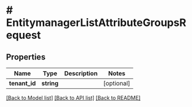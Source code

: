 # # EntitymanagerListAttributeGroupsRequest


## Properties 


Name | Type | Description | Notes
------------ | ------------- | ------------- | -------------
**tenant_id**| **string** |   | [optional]


[[Back to Model list]](../../README.md#models) [[Back to API list]](../../README.md#endpoints) [[Back to README]](../../README.md)

